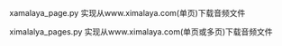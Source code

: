 xamalaya_page.py     实现从www.ximalaya.com(单页)下载音频文件

ximalalya_pages.py    实现从www.ximalaya.com(单页或多页)下载音频文件
